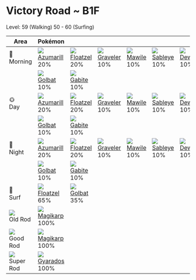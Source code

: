 # Victory Road ~ B1F
Level: 59 (Walking) 50 - 60 (Surfing)

Area                         | Pokémon                          | &nbsp;                           | &nbsp;                           | &nbsp;                           | &nbsp;                           | &nbsp;                           
---                          | ---                              | ---                              | ---                              | ---                              | ---                              | ---                              
🌅<br>Morning                 | ![][184]<br> [Azumarill]<br> 20%| ![][419]<br> [Floatzel]<br> 20% | ![][075]<br> [Graveler]<br> 10% | ![][303]<br> [Mawile]<br> 10%   | ![][302]<br> [Sableye]<br> 10%  | ![][087]<br> [Dewgong]<br> 10%  
&nbsp;                       | ![][042]<br> [Golbat]<br> 10%   | ![][444]<br> [Gabite]<br> 10%   
🌞<br>Day                     | ![][184]<br> [Azumarill]<br> 20%| ![][419]<br> [Floatzel]<br> 20% | ![][075]<br> [Graveler]<br> 10% | ![][303]<br> [Mawile]<br> 10%   | ![][302]<br> [Sableye]<br> 10%  | ![][087]<br> [Dewgong]<br> 10%  
&nbsp;                       | ![][042]<br> [Golbat]<br> 10%   | ![][444]<br> [Gabite]<br> 10%   
🌙<br>Night                   | ![][184]<br> [Azumarill]<br> 20%| ![][419]<br> [Floatzel]<br> 20% | ![][075]<br> [Graveler]<br> 10% | ![][303]<br> [Mawile]<br> 10%   | ![][302]<br> [Sableye]<br> 10%  | ![][087]<br> [Dewgong]<br> 10%  
&nbsp;                       | ![][042]<br> [Golbat]<br> 10%   | ![][444]<br> [Gabite]<br> 10%   
🌊<br> Surf                   | ![][419]<br> [Floatzel]<br> 65% | ![][042]<br> [Golbat]<br> 35%   
![][old-rod]<br> Old Rod     | ![][129]<br> [Magikarp]<br> 100%
![][good-rod]<br> Good Rod   | ![][129]<br> [Magikarp]<br> 100%
![][super-rod]<br> Super Rod | ![][130]<br> [Gyarados]<br> 100%


[Golbat]: ../../pokemon_changes/042/
[Graveler]: ../../pokemon_changes/075/
[Dewgong]: ../../pokemon_changes/087/
[Magikarp]: ../../pokemon_changes/129/
[Gyarados]: ../../pokemon_changes/130/
[Azumarill]: ../../pokemon_changes/184/
[Sableye]: ../../pokemon_changes/302/
[Mawile]: ../../pokemon_changes/303/
[Floatzel]: ../../pokemon_changes/419/
[Gabite]: ../../pokemon_changes/444/
[good-rod]: ../img/items/good-rod.png
[old-rod]: ../img/items/old-rod.png
[super-rod]: ../img/items/super-rod.png
[042]: ../img/pokemon/042.png
[075]: ../img/pokemon/075.png
[087]: ../img/pokemon/087.png
[129]: ../img/pokemon/129.png
[130]: ../img/pokemon/130.png
[184]: ../img/pokemon/184.png
[302]: ../img/pokemon/302.png
[303]: ../img/pokemon/303.png
[419]: ../img/pokemon/419.png
[444]: ../img/pokemon/444.png
